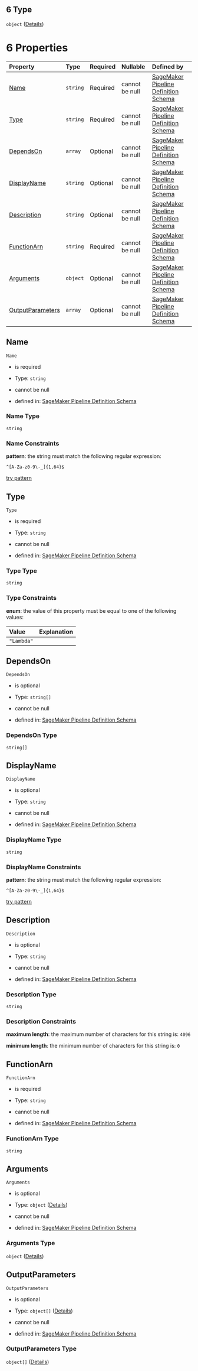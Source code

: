 ## 6 Type

`object` ([Details](pipeline-definition-definitions-lambdastep.md))

# 6 Properties

| Property                              | Type     | Required | Nullable       | Defined by                                                                                                                                                                                                                                                                |
| :------------------------------------ | :------- | :------- | :------------- | :------------------------------------------------------------------------------------------------------------------------------------------------------------------------------------------------------------------------------------------------------------------------ |
| [Name](#name)                         | `string` | Required | cannot be null | [SageMaker Pipeline Definition Schema](pipeline-definition-definitions-stepname.md "https://github.com/jerrypeng7773/sagemaker-model-building-pipeline-definition-JSON-schema/schema/#/definitions/LambdaStep/properties/Name")                                           |
| [Type](#type)                         | `string` | Required | cannot be null | [SageMaker Pipeline Definition Schema](pipeline-definition-definitions-lambdastep-properties-type.md "https://github.com/jerrypeng7773/sagemaker-model-building-pipeline-definition-JSON-schema/schema/#/definitions/LambdaStep/properties/Type")                         |
| [DependsOn](#dependson)               | `array`  | Optional | cannot be null | [SageMaker Pipeline Definition Schema](pipeline-definition-definitions-lambdastep-properties-dependson.md "https://github.com/jerrypeng7773/sagemaker-model-building-pipeline-definition-JSON-schema/schema/#/definitions/LambdaStep/properties/DependsOn")               |
| [DisplayName](#displayname)           | `string` | Optional | cannot be null | [SageMaker Pipeline Definition Schema](pipeline-definition-definitions-stepname.md "https://github.com/jerrypeng7773/sagemaker-model-building-pipeline-definition-JSON-schema/schema/#/definitions/LambdaStep/properties/DisplayName")                                    |
| [Description](#description)           | `string` | Optional | cannot be null | [SageMaker Pipeline Definition Schema](pipeline-definition-definitions-parameterdescription.md "https://github.com/jerrypeng7773/sagemaker-model-building-pipeline-definition-JSON-schema/schema/#/definitions/LambdaStep/properties/Description")                        |
| [FunctionArn](#functionarn)           | `string` | Required | cannot be null | [SageMaker Pipeline Definition Schema](pipeline-definition-definitions-lambdastep-properties-functionarn.md "https://github.com/jerrypeng7773/sagemaker-model-building-pipeline-definition-JSON-schema/schema/#/definitions/LambdaStep/properties/FunctionArn")           |
| [Arguments](#arguments)               | `object` | Optional | cannot be null | [SageMaker Pipeline Definition Schema](pipeline-definition-definitions-lambdastep-properties-arguments.md "https://github.com/jerrypeng7773/sagemaker-model-building-pipeline-definition-JSON-schema/schema/#/definitions/LambdaStep/properties/Arguments")               |
| [OutputParameters](#outputparameters) | `array`  | Optional | cannot be null | [SageMaker Pipeline Definition Schema](pipeline-definition-definitions-lambdastep-properties-outputparameters.md "https://github.com/jerrypeng7773/sagemaker-model-building-pipeline-definition-JSON-schema/schema/#/definitions/LambdaStep/properties/OutputParameters") |

## Name



`Name`

*   is required

*   Type: `string`

*   cannot be null

*   defined in: [SageMaker Pipeline Definition Schema](pipeline-definition-definitions-stepname.md "https://github.com/jerrypeng7773/sagemaker-model-building-pipeline-definition-JSON-schema/schema/#/definitions/LambdaStep/properties/Name")

### Name Type

`string`

### Name Constraints

**pattern**: the string must match the following regular expression:&#x20;

```regexp
^[A-Za-z0-9\-_]{1,64}$
```

[try pattern](https://regexr.com/?expression=%5E%5BA-Za-z0-9%5C-_%5D%7B1%2C64%7D%24 "try regular expression with regexr.com")

## Type



`Type`

*   is required

*   Type: `string`

*   cannot be null

*   defined in: [SageMaker Pipeline Definition Schema](pipeline-definition-definitions-lambdastep-properties-type.md "https://github.com/jerrypeng7773/sagemaker-model-building-pipeline-definition-JSON-schema/schema/#/definitions/LambdaStep/properties/Type")

### Type Type

`string`

### Type Constraints

**enum**: the value of this property must be equal to one of the following values:

| Value      | Explanation |
| :--------- | :---------- |
| `"Lambda"` |             |

## DependsOn



`DependsOn`

*   is optional

*   Type: `string[]`

*   cannot be null

*   defined in: [SageMaker Pipeline Definition Schema](pipeline-definition-definitions-lambdastep-properties-dependson.md "https://github.com/jerrypeng7773/sagemaker-model-building-pipeline-definition-JSON-schema/schema/#/definitions/LambdaStep/properties/DependsOn")

### DependsOn Type

`string[]`

## DisplayName



`DisplayName`

*   is optional

*   Type: `string`

*   cannot be null

*   defined in: [SageMaker Pipeline Definition Schema](pipeline-definition-definitions-stepname.md "https://github.com/jerrypeng7773/sagemaker-model-building-pipeline-definition-JSON-schema/schema/#/definitions/LambdaStep/properties/DisplayName")

### DisplayName Type

`string`

### DisplayName Constraints

**pattern**: the string must match the following regular expression:&#x20;

```regexp
^[A-Za-z0-9\-_]{1,64}$
```

[try pattern](https://regexr.com/?expression=%5E%5BA-Za-z0-9%5C-_%5D%7B1%2C64%7D%24 "try regular expression with regexr.com")

## Description



`Description`

*   is optional

*   Type: `string`

*   cannot be null

*   defined in: [SageMaker Pipeline Definition Schema](pipeline-definition-definitions-parameterdescription.md "https://github.com/jerrypeng7773/sagemaker-model-building-pipeline-definition-JSON-schema/schema/#/definitions/LambdaStep/properties/Description")

### Description Type

`string`

### Description Constraints

**maximum length**: the maximum number of characters for this string is: `4096`

**minimum length**: the minimum number of characters for this string is: `0`

## FunctionArn



`FunctionArn`

*   is required

*   Type: `string`

*   cannot be null

*   defined in: [SageMaker Pipeline Definition Schema](pipeline-definition-definitions-lambdastep-properties-functionarn.md "https://github.com/jerrypeng7773/sagemaker-model-building-pipeline-definition-JSON-schema/schema/#/definitions/LambdaStep/properties/FunctionArn")

### FunctionArn Type

`string`

## Arguments



`Arguments`

*   is optional

*   Type: `object` ([Details](pipeline-definition-definitions-lambdastep-properties-arguments.md))

*   cannot be null

*   defined in: [SageMaker Pipeline Definition Schema](pipeline-definition-definitions-lambdastep-properties-arguments.md "https://github.com/jerrypeng7773/sagemaker-model-building-pipeline-definition-JSON-schema/schema/#/definitions/LambdaStep/properties/Arguments")

### Arguments Type

`object` ([Details](pipeline-definition-definitions-lambdastep-properties-arguments.md))

## OutputParameters



`OutputParameters`

*   is optional

*   Type: `object[]` ([Details](pipeline-definition-definitions-lambdastep-properties-outputparameters-items.md))

*   cannot be null

*   defined in: [SageMaker Pipeline Definition Schema](pipeline-definition-definitions-lambdastep-properties-outputparameters.md "https://github.com/jerrypeng7773/sagemaker-model-building-pipeline-definition-JSON-schema/schema/#/definitions/LambdaStep/properties/OutputParameters")

### OutputParameters Type

`object[]` ([Details](pipeline-definition-definitions-lambdastep-properties-outputparameters-items.md))
